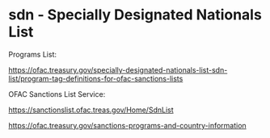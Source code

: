 # sdn - Specially Designated Nationals List


Programs List:

https://ofac.treasury.gov/specially-designated-nationals-list-sdn-list/program-tag-definitions-for-ofac-sanctions-lists

OFAC Sanctions List Service:

https://sanctionslist.ofac.treas.gov/Home/SdnList


https://ofac.treasury.gov/sanctions-programs-and-country-information




